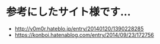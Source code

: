 # 参考にしたサイト様です…
- http://y0m0r.hateblo.jp/entry/20140120/1390228285
- https://konboi.hatenablog.com/entry/2014/09/23/172756
